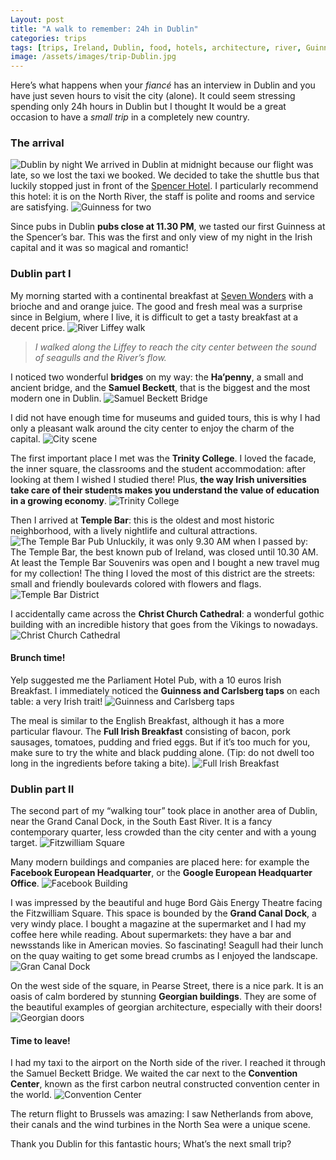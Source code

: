 ```yaml
---
Layout: post
title: "A walk to remember: 24h in Dublin"
categories: trips
tags: [trips, Ireland, Dublin, food, hotels, architecture, river, Guinness, travels, daytrip]
image: /assets/images/trip-Dublin.jpg
---
```


Here’s what happens when your _fiancé_ has an interview in Dublin and you have just seven hours to visit the city (alone). It could seem stressing spending only 24h hours in Dublin but I thought It would be a great occasion to have a _small trip_ in a completely new country.

### The arrival
![Dublin by night](/assets/images/dublin-by-night.jpg)
We arrived in Dublin at midnight because our flight was late, so we lost the taxi we booked. We decided to take the shuttle bus that luckily stopped just in front of the [Spencer Hotel](http://www.thespencerhotel.com/). I particularly recommend this hotel: it is on
the North River, the staff is polite and rooms and service are satisfying.
![Guinness for two](/assets/images/dublin-romantic.jpg)


Since pubs in Dublin **pubs close at 11.30 PM**, we tasted our first Guinness at the Spencer’s bar. This was the first and only view
of my night in the Irish capital and it was so magical and romantic!

### Dublin part I

My morning started with a continental breakfast at [Seven Wonders](https://www.tripadvisor.ie/Restaurant_Review-g186605-d4519838-Reviews-Seven_Wonders_Ifsc-Dublin_County_Dublin.html) with a brioche and and orange juice. The good and fresh meal was a surprise
since in Belgium, where I live, it is difficult to get a tasty breakfast at a decent price.
![River Liffey walk](/assets/images/seagulls-liffey.jpg)

>_I walked along the Liffey to reach the city center between the sound of seagulls and the River’s flow._

I noticed two wonderful **bridges** on my way: the **Ha’penny**, a small and ancient bridge, and the **Samuel Beckett**, that is the biggest and the most
modern one in Dublin.
![Samuel Beckett Bridge](/assets/images/samuel-beckett-bridge.jpg)


I did not have enough time for museums and guided tours, this is why I had only a pleasant walk around the city center to enjoy
the charm of the capital.
![City scene](/assets/images/charming-dublin.jpg)


The first important place I met was the **Trinity College**. I loved the facade, the inner square, the classrooms and the student accommodation: after looking at them I wished I studied there!  Plus, **the way Irish universities take care of their students makes
you understand the value of education in a growing economy**.
![Trinity College](/assets/images/trinity.jpg)

Then I arrived at **Temple Bar**: this is the oldest and most historic neighborhood, with a lively nightlife and cultural attractions.
![The Temple Bar Pub](/assets/images/temple-bar.jpg)
Unluckily, it was only 9.30 AM when I passed by: The Temple Bar, the best known pub of Ireland, was closed until 10.30 AM. At least
the Temple Bar Souvenirs was open and I bought a new travel mug for my collection!
The thing I loved the most of this district are the streets: small and friendly boulevards colored with flowers and flags.
![Temple Bar District](/assets/images/streets.jpg)


I accidentally came across the **Christ Church Cathedral**: a wonderful gothic building with an incredible history that goes from the Vikings to nowadays.
![Christ Church Cathedral](/assets/images/cathedral.jpg)

#### Brunch time!
Yelp suggested me the Parliament Hotel Pub, with a 10 euros Irish Breakfast. I immediately noticed the **Guinness and Carlsberg taps**
on each table: a very Irish trait!
![Guinness and Carlsberg taps](/assets/images/beer-tap.jpg)

The meal is similar to the English Breakfast, although it has a more particular flavour. The **Full Irish Breakfast** consisting of bacon, pork sausages, tomatoes, pudding and fried eggs. But if it’s too much for you, make sure to try the white and black pudding alone. (Tip: do not dwell too long in the ingredients before taking a bite).
![Full Irish Breakfast](/assets/images/english-breakfast.jpg)


### Dublin part II

The second part of my “walking tour” took place in another area of Dublin, near the Grand Canal Dock, in the South East River. It is
a fancy contemporary quarter, less crowded than the city center and with a young target.
![Fitzwilliam Square](/assets/images/fitzwilliam-square.jpg)

Many modern buildings and companies are placed here: for example the **Facebook European Headquarter**, or the **Google European Headquarter Office**.
![Facebook Building](/assets/images/facebook-headquarter.jpg)

I was impressed by the beautiful and huge Bord Gàis Energy Theatre facing the Fitzwilliam Square. This space is bounded by the **Grand Canal Dock**, a very windy place. I bought a magazine at the supermarket and I had my coffee here while reading. About supermarkets: they have a bar and newsstands like in American movies. So fascinating!
Seagull had their lunch on the quay waiting to get some bread crumbs as I enjoyed the landscape.
![Gran Canal Dock](/assets/images/gran-canal.jpg)

On the west side of the square, in Pearse Street, there is a nice park. It is an oasis of calm bordered by stunning **Georgian buildings**. They are some of the beautiful examples of georgian architecture, especially with their doors!
![Georgian doors](/assets/images/georgian.jpg)

#### Time to leave!
I had my taxi to the airport on the North side of the river. I reached it through the Samuel Beckett Bridge. We waited the car next
to the **Convention Center**, known as the first carbon neutral constructed convention center in the world.
![Convention Center](/assets/images/convention-center.jpg)

The return flight to Brussels was amazing: I saw Netherlands from above, their canals and the wind turbines in the North Sea were
a unique scene.


Thank you Dublin for this fantastic hours; What’s the next small trip?
